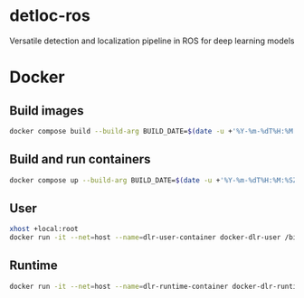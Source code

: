 # detloc-ros
Versatile detection and localization pipeline in ROS for deep learning models

# Docker
## Build images

```sh
docker compose build --build-arg BUILD_DATE=$(date -u +'%Y-%m-%dT%H:%M:%SZ')
```

## Build and run containers

```sh
docker compose up --build-arg BUILD_DATE=$(date -u +'%Y-%m-%dT%H:%M:%SZ')
```

## User

```sh
xhost +local:root
docker run -it --net=host --name=dlr-user-container docker-dlr-user /bin/bash
```

## Runtime

```sh
docker run -it --net=host --name=dlr-runtime-container docker-dlr-runtime /bin/bash
```
